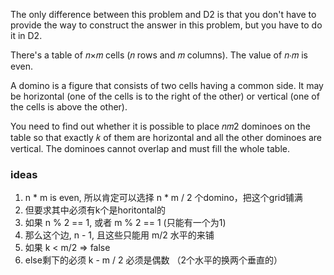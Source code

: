 The only difference between this problem and D2 is that you don't have to provide the way to construct the answer in this problem, but you have to do it in D2.

There's a table of 𝑛×𝑚
 cells (𝑛
 rows and 𝑚
 columns). The value of 𝑛⋅𝑚
 is even.

A domino is a figure that consists of two cells having a common side. It may be horizontal (one of the cells is to the right of the other) or vertical (one of the cells is above the other).

You need to find out whether it is possible to place 𝑛𝑚2
 dominoes on the table so that exactly 𝑘
 of them are horizontal and all the other dominoes are vertical. The dominoes cannot overlap and must fill the whole table.

### ideas
1. n * m is even, 所以肯定可以选择 n * m / 2 个domino，把这个grid铺满
2. 但要求其中必须有k个是horitontal的
3. 如果 n % 2 == 1, 或者 m % 2 == 1 (只能有一个为1)
4. 那么这个边, n - 1, 且这些只能用 m/2 水平的来铺
5. 如果 k < m/2 => false
6. else剩下的必须 k - m / 2 必须是偶数 （2个水平的换两个垂直的）